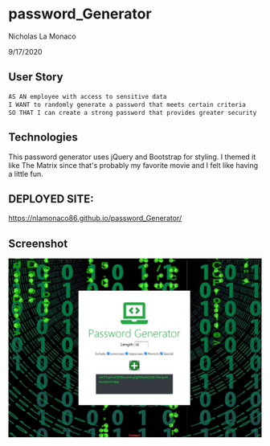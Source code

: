 # password_Generator

Nicholas La Monaco

9/17/2020

## User Story 

```
AS AN employee with access to sensitive data
I WANT to randomly generate a password that meets certain criteria
SO THAT I can create a strong password that provides greater security
```

## Technologies
This password generator uses jQuery and Bootstrap for styling. I themed it like The Matrix since that's probably my favorite movie and I felt like having a little fun.

## DEPLOYED SITE: 
https://nlamonaco86.github.io/password_Generator/

## Screenshot 
![password generator demo](./assets/screenshot.png)
